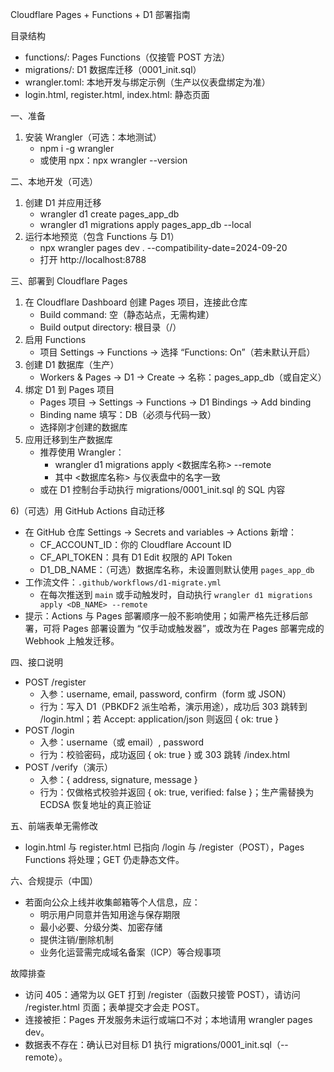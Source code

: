Cloudflare Pages + Functions + D1 部署指南

目录结构
- functions/: Pages Functions（仅接管 POST 方法）
- migrations/: D1 数据库迁移（0001_init.sql）
- wrangler.toml: 本地开发与绑定示例（生产以仪表盘绑定为准）
- login.html, register.html, index.html: 静态页面

一、准备
1) 安装 Wrangler（可选：本地测试）
   - npm i -g wrangler
   - 或使用 npx：npx wrangler --version

二、本地开发（可选）
1) 创建 D1 并应用迁移
   - wrangler d1 create pages_app_db
   - wrangler d1 migrations apply pages_app_db --local
2) 运行本地预览（包含 Functions 与 D1）
   - npx wrangler pages dev . --compatibility-date=2024-09-20
   - 打开 http://localhost:8788

三、部署到 Cloudflare Pages
1) 在 Cloudflare Dashboard 创建 Pages 项目，连接此仓库
   - Build command: 空（静态站点，无需构建）
   - Build output directory: 根目录（/）
2) 启用 Functions
   - 项目 Settings -> Functions -> 选择 “Functions: On”（若未默认开启）
3) 创建 D1 数据库（生产）
   - Workers & Pages -> D1 -> Create -> 名称：pages_app_db（或自定义）
4) 绑定 D1 到 Pages 项目
   - Pages 项目 -> Settings -> Functions -> D1 Bindings -> Add binding
   - Binding name 填写：DB（必须与代码一致）
   - 选择刚才创建的数据库
5) 应用迁移到生产数据库
   - 推荐使用 Wrangler：
     - wrangler d1 migrations apply <数据库名称> --remote
     - 其中 <数据库名称> 与仪表盘中的名字一致
   - 或在 D1 控制台手动执行 migrations/0001_init.sql 的 SQL 内容

6)（可选）用 GitHub Actions 自动迁移
   - 在 GitHub 仓库 Settings → Secrets and variables → Actions 新增：
     - CF_ACCOUNT_ID：你的 Cloudflare Account ID
     - CF_API_TOKEN：具有 D1 Edit 权限的 API Token
     - D1_DB_NAME：（可选）数据库名称，未设置则默认使用 `pages_app_db`
   - 工作流文件：`.github/workflows/d1-migrate.yml`
     - 在每次推送到 `main` 或手动触发时，自动执行 `wrangler d1 migrations apply <DB_NAME> --remote`
   - 提示：Actions 与 Pages 部署顺序一般不影响使用；如需严格先迁移后部署，可将 Pages 部署设置为 “仅手动或触发器”，或改为在 Pages 部署完成的 Webhook 上触发迁移。

四、接口说明
- POST /register
  - 入参：username, email, password, confirm（form 或 JSON）
  - 行为：写入 D1（PBKDF2 派生哈希，演示用途），成功后 303 跳转到 /login.html；若 Accept: application/json 则返回 { ok: true }
- POST /login
  - 入参：username（或 email）, password
  - 行为：校验密码，成功返回 { ok: true } 或 303 跳转 /index.html
- POST /verify（演示）
  - 入参：{ address, signature, message }
  - 行为：仅做格式校验并返回 { ok: true, verified: false }；生产需替换为 ECDSA 恢复地址的真正验证

五、前端表单无需修改
- login.html 与 register.html 已指向 /login 与 /register（POST），Pages Functions 将处理；GET 仍走静态文件。

六、合规提示（中国）
- 若面向公众上线并收集邮箱等个人信息，应：
  - 明示用户同意并告知用途与保存期限
  - 最小必要、分级分类、加密存储
  - 提供注销/删除机制
  - 业务化运营需完成域名备案（ICP）等合规事项

故障排查
- 访问 405：通常为以 GET 打到 /register（函数只接管 POST），请访问 /register.html 页面；表单提交才会走 POST。
- 连接被拒：Pages 开发服务未运行或端口不对；本地请用 wrangler pages dev。
- 数据表不存在：确认已对目标 D1 执行 migrations/0001_init.sql（--remote）。
